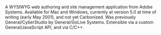 A WYSIWYG web authoring and site management application from Adobe Systems. Available for Mac and Windows, currently at version 5.0 at time of writing (early May 2001), and not yet Carbonized. Was previously General/CyberStudio by General/GoLive Systems. Extensible via a custom General/JavaScript API, and via C/C++.